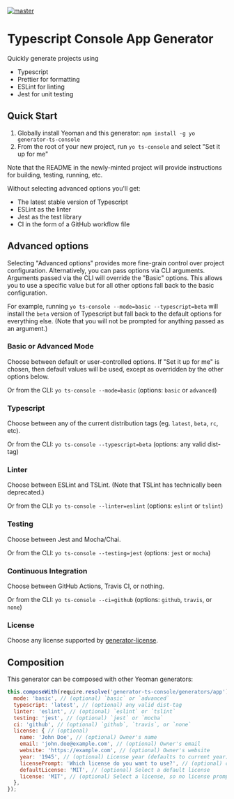 [![master](https://github.com/skonves/generator-ts-console/workflows/build/badge.svg?branch=master&event=push)](https://github.com/skonves/generator-ts-console/actions?query=workflow%3Abuild+branch%3Amaster+event%3Apush)

# Typescript Console App Generator

Quickly generate projects using

- Typescript
- Prettier for formatting
- ESLint for linting
- Jest for unit testing

## Quick Start

1. Globally install Yeoman and this generator: `npm install -g yo generator-ts-console`
1. From the root of your new project, run `yo ts-console` and select "Set it up for me"

Note that the README in the newly-minted project will provide instructions for building, testing, running, etc.

Without selecting advanced options you'll get:

- The latest stable version of Typescript
- ESLint as the linter
- Jest as the test library
- CI in the form of a GitHub workflow file

## Advanced options

Selecting "Advanced options" provides more fine-grain control over project configuration. Alternatively, you can
pass options via CLI arguments. Arguments passed via the CLI will override the "Basic" options. This allows you
to use a specific value but for all other options fall back to the basic configuration.

For example, running `yo ts-console --mode=basic --typescript=beta` will install the `beta` version of Typescript
but fall back to the default options for everything else. (Note that you will not be prompted for anything passed
as an argument.)

### Basic or Advanced Mode

Choose between default or user-controlled options. If "Set it up for me" is chosen, then default values will be used, except as overridden by the other options below.

Or from the CLI: `yo ts-console --mode=basic` (options: `basic` or `advanced`)

### Typescript

Choose between any of the current distribution tags (eg. `latest`, `beta`, `rc`, etc).

Or from the CLI: `yo ts-console --typescript=beta` (options: any valid dist-tag)

### Linter

Choose between ESLint and TSLint. (Note that TSLint has technically been deprecated.)

Or from the CLI: `yo ts-console --linter=eslint` (options: `eslint` or `tslint`)

### Testing

Choose between Jest and Mocha/Chai.

Or from the CLI: `yo ts-console --testing=jest` (options: `jest` or `mocha`)

### Continuous Integration

Choose between GitHub Actions, Travis CI, or nothing.

Or from the CLI: `yo ts-console --ci=github` (options: `github`, `travis`, or `none`)

### License

Choose any license supported by [generator-license](https://www.npmjs.com/package/generator-license#supported-licenses).

## Composition

This generator can be composed with other Yeoman generators:

```js
this.composeWith(require.resolve('generator-ts-console/generators/app'), {
  mode: 'basic', // (optional) `basic` or `advanced`
  typescript: 'latest', // (optional) any valid dist-tag
  linter: 'eslint', // (optional) `eslint` or `tslint`
  testing: 'jest', // (optional) `jest` or `mocha`
  ci: 'github', // (optional) `github`, `travis`, or `none`
  license: { // (optional)
    name: 'John Doe', // (optional) Owner's name
    email: 'john.doe@example.com', // (optional) Owner's email
    website: 'https://example.com', // (optional) Owner's website
    year: '1945', // (optional) License year (defaults to current year)
    licensePrompt: 'Which license do you want to use?', // (optional) customize license prompt text
    defaultLicense: 'MIT', // (optional) Select a default license
    license: 'MIT', // (optional) Select a license, so no license prompt will happen, in case you want to handle it outside of this generator
  },
});
```
